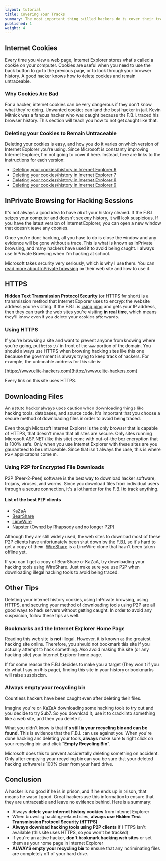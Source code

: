 ```yaml
---
layout: tutorial
title: Covering Your Tracks
summary: The most important thing skilled hackers do is cover their tracks. This article talks about how to hack people and servers and vanish without a trace to avoid getting caught!
published: 1
weight: 4
---
```

## Internet Cookies ##

Every time you view a web page, Internet Explorer stores what's called a cookie on your computer. Cookies are useful when you need to use the back button to go to the previous page, or to look through your browser history. A good hacker knows how to delete cookies and remain untraceable.

### Why Cookies Are Bad ###

For a hacker, internet cookies can be very dangerous if they don't know what they're doing.  Unwanted cookies can land the best hacker in jail. Kevin Mitnick was a famous hacker who was caught because the F.B.I. traced his browser history. This section will teach you how to not get caught like that.

### Deleting your Cookies to Remain Untraceable ###

Deleting your cookies is easy, and how you do it varies on which version of Internet Explorer you're using. Since Microsoft is constantly improving Internet Explorer, I'm not going to cover it here. Instead, here are links to the instructions for each version:

* <a target="_blank" title="Deleting your cookies/history in Internet Explorer 6" href="https://support.microsoft.com/en-us/kb/278835">Deleting your cookies/history in Internet Explorer 6</a>
* <a target="_blank" title="Deleting your cookies/history in Internet Explorer 7" href="https://support.microsoft.com/en-us/kb/278835">Deleting your cookies/history in Internet Explorer 7</a>
* <a target="_blank" title="Deleting your cookies/history in Internet Explorer 8" href="https://support.microsoft.com/en-us/kb/278835">Deleting your cookies/history in Internet Explorer 8</a>
* <a target="_blank" title="Deleting your cookies/history in Internet Explorer 9" href="https://support.microsoft.com/en-us/kb/278835">Deleting your cookies/history in Internet Explorer 9</a>

## InPrivate Browsing for Hacking Sessions ##

It's not always a good idea to have *all* of your history cleared. If the F.B.I. seizes your computer and doesn't see *any* history, it will look suspicious. If you have the latest version of Internet Explorer, you can open a new window that doesn't leave any cookies.

Once you're done hacking, all you have to do is close the window and any evidence will be gone without a trace. This is what is known as InPrivate browsing, and many hackers have used it to avoid being caught. I always use InPrivate Browsing when I'm hacking at school.

Microsoft takes security very seriously, which is why I use them. You can <a target="_blank" title="Untracable hacking with Microsoft Internet Explorer" href="https://windows.microsoft.com/en-us/internet-explorer/products/ie-9/features/in-private">read more about InPrivate browsing</a> on their web site and how to use it.

## HTTPS ##

**Hidden Text Transmission Protocol Security** (or HTTPS for short) is a transmission method that Internet Explorer uses to encrypt the website address you're visiting. If the F.B.I. is <a href="/tutorials/advanced-hacking-methods">using ping</a> and gets your IP address, then they can track the web sites you're visiting **in real time**, which means they'll know even if you delete your cookies afterwards.

### Using HTTPS ###

If you're browsing a site and want to prevent anyone from knowing where you're going, put `https://` in front of the `www` portion of the domain. You should always use HTTPS when browsing hacking sites like this one because the government is always trying to keep track of hackers. For example, the untracable address for this site is:

[https://www.elite-hackers.com](https://www.elite-hackers.com)

Every link on this site uses HTTPS.

## Downloading Files ##

An astute hacker always uses caution when downloading things like hacking tools, databases, and source code. It's important that you choose a secure method of downloading files in order to avoid being traced.

Even though Microsoft Internet Explorer is the only browser that is capable of HTTPS, that doesn't mean that all sites are secure. Only sites running Microsoft ASP.NET (like this site) come with out-of-the box encryption that is 100% safe. Only when you use Internet Explorer with these sites are you gauranteed to be untraceable. Since that isn't always the case, this is where P2P applications come in.

### Using P2P for Encrypted File Downloads ###

P2P (Peer-2-Peer) software is the best way to download hacker software, trojans, viruses, and worms. Since you download files from individual users through a secure connection, it's a lot harder for the F.B.I to track anything. 

#### List of the best P2P clients  ####

* <a target="_blank" title="KaZaA" href="http://www.kazaa.com">KaZaA</a>
* <a target="_blank" title="BearShare" href="http://www.bearshare.com">BearShare</a>
* <a target="_blank" title="LimeWire" href="http://www.limewire.com">LimeWire</a>
* <a target="_blank" title="Naptser" href="http://www.napster.com">Napster</a> (Owned by Rhapsody and no longer P2P)

Although they are still widely used, the web sites to download most of these P2P clients have unfortunately been shut down by the F.B.I, so it's hard to get a copy of them. <a target="_blank" title="WireShare" href="https://sourceforge.net/projects/wireshare/">WireShare</a> is a LimeWire clone that hasn't been taken offline yet. 

If you can't get a copy of BearShare or KaZaA, try downloading your hacking tools using WireShare. Just make sure you use P2P when downloading illegal hacking tools to avoid being traced.

## Other Tips ##

Deleting your internet history cookies, using InPrivate browsing, using HTTPS, and securing your method of downloading tools using P2P are all good ways to hack servers without getting caught. In order to avoid any suspsicion, follow these tips as well.

### Bookmarks and the Internet Explorer Home Page ###

Reading this web site is <strong>not</strong> illegal. However, it is known as the greatest hacking site online. Therefore, you should not bookmark this site if you actually attempt to hack something. Also avoid making this site (or any hacking site) your Internet Explorer home page.

If for some reason the F.B.I decides to make you a target (They won't if you do what I say on this page), finding this site in your history or bookmarks will raise suspiscion.

### Always empty your recycling bin ###

Countless hackers have been caught even after deleting their files.

Imagine you're on KaZaA downloading some hacking tools to try out and you decide to try Sub7. So you download it, use it to crack into something like a web site, and then you delete it.

What you didn't know is that <strong>it's still in your recycling bin and can be found</strong>. This is evidence that the F.B.I. can use against you. When you're done hacking and deleting your tools, <strong>always</strong> make sure to right click on your recycling bin and click "<strong>Empty Recycling Bin</strong>".

Microsoft does this to prevent accidentally deleting something on accident. Only after emptying your recycling bin can you be sure that your deleted hacking software is 100% clear from your hard drive.

## Conclusion ##

A hacker is no good if he is in prison, and if he ends up in prison, that means he wasn't good. Great hackers use this information to ensure that they are untraceable and leave no evidence behind. Here is a summary:

* Always **delete your internet history cookies** from Internet Explorer
* When browsing hacking-related sites, **always use Hidden Text Transmission Protocol Security (HTTPS)**
* **Always download hacking tools using P2P clients** if HTTPS isn't available (this site uses HTTPS, so you won't be tracked)
* If you're an active hacker, **don't bookmark hacking web sites** or set them as your home page in Internet Explorer
* **ALWAYS empty your recycling bin** to ensure that any incriminating files are completely off of your hard drive.
